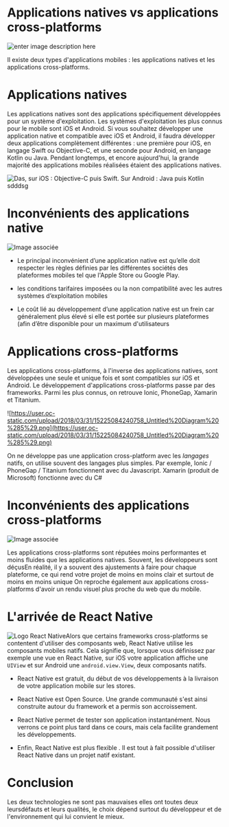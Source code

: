 ﻿# Applications natives vs applications cross-platforms

![enter image description here](https://image.noelshack.com/fichiers/2019/15/3/1554889241-veilles.jpg)

Il existe deux types d'applications mobiles : les applications natives et les applications cross-platforms.

# **Applications natives**

Les applications natives sont des applications spécifiquement développées pour un système d'exploitation. Les systèmes d'exploitation les plus connus pour le mobile sont iOS et Android. Si vous souhaitez développer une application native et compatible avec iOS et Android, il faudra développer deux applications complètement différentes : une première pour iOS, en langage Swift ou Objective-C, et une seconde pour Android, en langage Kotlin ou Java. Pendant longtemps, et encore aujourd'hui, la grande majorité des applications mobiles réalisées étaient des applications natives.

![Das, sur iOS : Objective-C puis Swift. Sur Android : Java puis Kotlin](https://user.oc-static.com/upload/2018/03/31/15225081845661_native.png)sdddsg

# Inconvénients des applications native

![Image associée](http://oulhaj.com/img/private.png)

- Le principal inconvénient d’une application native est qu’elle doit respecter les règles définies par les différentes sociétés des plateformes mobiles tel que l'Apple Store ou Google Play.

- les conditions tarifaires imposées ou la non compatibilité avec les autres systèmes d’exploitation mobiles

- Le coût lié au développement d’une application native est un frein car généralement plus élevé si elle est portée sur plusieurs plateformes (afin d’être disponible pour un maximum d'utilisateurs

# Applications cross-platforms

Les applications cross-platforms, à l'inverse des applications natives, sont développées une seule et unique fois et sont compatibles sur iOS et Android. Le développement d'applications cross-platforms passe par des frameworks. Parmi les plus connus, on retrouve Ionic, PhoneGap, Xamarin et Titanium.

![https://user.oc-static.com/upload/2018/03/31/15225084240758_Untitled%20Diagram%20%285%29.png](https://user.oc-static.com/upload/2018/03/31/15225084240758_Untitled%20Diagram%20%285%29.png)

On ne développe pas une application cross-platform avec les _langages_ natifs, on utilise souvent des langages plus simples. Par exemple, Ionic / PhoneGap / Titanium fonctionnent avec du Javascript. Xamarin (produit de Microsoft) fonctionne avec du C#

# Inconvénients des applications cross-platforms

![Image associée](http://oulhaj.com/img/private.png)

Les applications cross-platforms sont réputées moins performantes et moins fluides que les applications natives. Souvent, les développeurs sont déçusEn réalité, il y a souvent des ajustements à faire pour chaque plateforme, ce qui rend votre projet de moins en moins clair et surtout de moins en moins unique On reproche également aux applications cross-platforms d'avoir un rendu visuel plus proche du web que du mobile.

# L'arrivée de React Native

![Logo React Native](https://user.oc-static.com/upload/2017/12/26/15142958404783_1_ypyKHfdnTbM-DZG-nZ5tRg.png)Alors que certains frameworks cross-platforms se contentent d'utiliser des composants web, React Native utilise les composants mobiles natifs. Cela signifie que, lorsque vous définissez par exemple une vue en React Native, sur iOS votre application affiche une `UIView` et sur Android une `android.view.View`, deux composants natifs.

- React Native est gratuit, du début de vos développements à la livraison de votre application mobile sur les stores.

- React Native est Open Source. Une grande communauté s'est ainsi construite autour du framework et a permis son accroissement.

- React Native permet de tester son application instantanément. Nous verrons ce point plus tard dans ce cours, mais cela facilite grandement les développements.

- Enfin, React Native est plus flexible . Il est tout à fait possible d'utiliser React Native dans un projet natif existant.

# Conclusion

Les deux technologies ne sont pas mauvaises elles ont toutes deux leursdéfauts et leurs qualités, le choix dépend surtout du développeur et de l'environnement qui lui convient le mieux.
